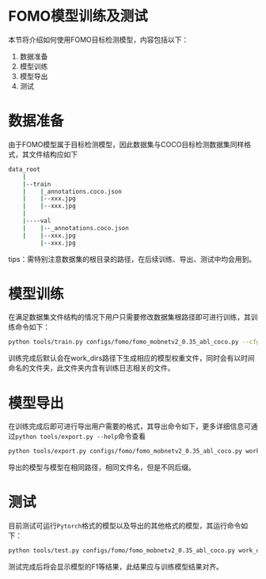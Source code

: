 # FOMO模型训练及测试

本节将介绍如何使用FOMO目标检测模型，内容包括以下：

1. 数据准备
2. 模型训练
3. 模型导出
4. 测试 


# 数据准备

由于FOMO模型属于目标检测模型，因此数据集与COCO目标检测数据集同样格式，其文件结构应如下
```bash
data_root
    |
    |--train
    |    |_annotations.coco.json
    |    |--xxx.jpg
    |    |--xxx.jpg
    |          
    |----val
    |    |--_annotations.coco.json
    |    |--xxx.jpg
         |--xxx.jpg

```
tips：需特别注意数据集的根目录的路径，在后续训练、导出、测试中均会用到。

# 模型训练

在满足数据集文件结构的情况下用户只需要修改数据集根路径即可进行训练，其训练命令如下：

```bash
python tools/train.py configs/fomo/fomo_mobnetv2_0.35_abl_coco.py --cfg-options data_root=${数据集路径}
```
训练完成后默认会在work_dirs路径下生成相应的模型权重文件，同时会有以时间命名的文件夹，此文件夹内含有训练日志相关的文件。


# 模型导出

在训练完成后即可进行导出用户需要的格式，其导出命令如下，更多详细信息可通过`python tools/export.py --help`命令查看

```bash
python tools/export.py configs/fomo/fomo_mobnetv2_0.35_abl_coco.py work_dirs/epoch_100.pth --imgsz ${输入图像宽高} --format ${导出模型格式}
```
导出的模型与模型在相同路径，相同文件名，但是不同后缀。

# 测试

目前测试可运行`Pytorch`格式的模型以及导出的其他格式的模型，其运行命令如下：

```bash
python tools/test.py configs/fomo/fomo_mobnetv2_0.35_abl_coco.py work_dirs/epoch_100.onnx  --cfg-options data_root=${数据集路径}
```
测试完成后将会显示模型的F1等结果，此结果应与训练模型结果对齐。
